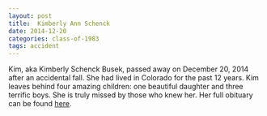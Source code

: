 ```yaml
---
layout: post
title:  Kimberly Ann Schenck
date: 2014-12-20
categories: class-of-1983
tags: accident
---
```

Kim, aka Kimberly Schenck Busek, passed away on December 20, 2014 after an accidental fall.  She had lived in Colorado for the past 12 years.  Kim leaves behind four amazing children: one beautiful daughter and three terrific boys.  She is truly missed by those who knew her.  Her full obituary can be found [here](http://tinyurl.com/oonzrto).
